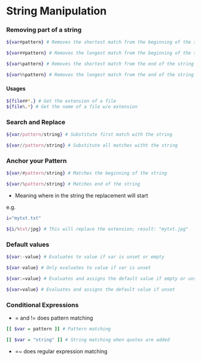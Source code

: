 # String Manipulation

### Removing part of a string

```bash
${var#pattern} # Removes the shortest match from the beginning of the string

${var##pattern} # Removes the longest match from the beginning of the string

${var%pattern} # Removes the shortest match from the end of the string

${var%%pattern} # Removes the longest match from the end of the string
```

#### Usages

```bash
${file##*.} # Get the extension of a file
${file%.*} # Get the name of a file w/o extension
```

### Search and Replace

```bash
${var/pattern/string} # Substitute first match with the string

${var//pattern/string} # Substitute all matches witht the string
```

### Anchor your Pattern

```bash
${var/#pattern/string} # Matches the beginning of the string

${var/%pattern/string} # Matches end of the string
```

- Meaning where in the string the replacement will start

e.g.
```bash
i="mytxt.txt"

${i/%txt/jpg} # This will replace the extension; result: "mytxt.jpg"
```

### Default values

```bash
${var:-value} # Evaluates to value if var is unset or empty

${var-value} # Only evaluates to value if var is unset

${var:=value} # Evaluates and assigns the default value if empty or unset

${var=value} # Evaluates and assigns the default value if unset
```

### Conditional Expressions

- = and != does pattern matching

```bash
[[ $var = pattern ]] # Pattern matching

[[ $var = "string" ]] # String matching when quotes are added
```

- =~ does regular expression matching